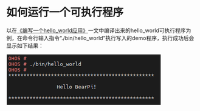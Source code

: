 # 如何运行一个可执行程序

以在[《编写一个hello_world应用》](./编写一个hello_world程序.md)一文中编译出来的hello_world可执行程序为例，在命令行输入指令“./bin/hello_world”执行写入的demo程序，执行成功后会显示如下结果：


![](figures/运行hello_world.png)